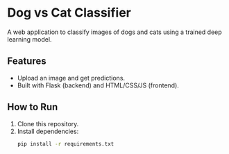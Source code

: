 # Dog vs Cat Classifier

A web application to classify images of dogs and cats using a trained deep learning model.

## Features
- Upload an image and get predictions.
- Built with Flask (backend) and HTML/CSS/JS (frontend).

## How to Run
1. Clone this repository.
2. Install dependencies:
   ```bash
   pip install -r requirements.txt
